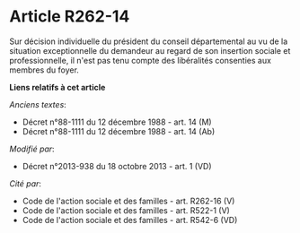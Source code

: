 # Article R262-14

Sur décision individuelle du président du conseil départemental au vu de la situation exceptionnelle du demandeur au regard
de son insertion sociale et professionnelle, il n'est pas tenu compte des libéralités consenties aux membres du foyer.

**Liens relatifs à cet article**

_Anciens textes_:

  - Décret n°88-1111 du 12 décembre 1988 - art. 14 (M)
  - Décret n°88-1111 du 12 décembre 1988 - art. 14 (Ab)

_Modifié par_:

  - Décret n°2013-938 du 18 octobre 2013 - art. 1 (VD)

_Cité par_:

  - Code de l'action sociale et des familles - art. R262-16 (V)
  - Code de l'action sociale et des familles - art. R522-1 (V)
  - Code de l'action sociale et des familles - art. R542-6 (VD)
